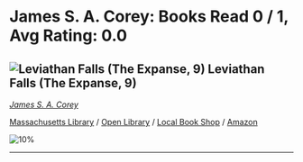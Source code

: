 # James S. A. Corey:  Books Read 0 / 1, Avg Rating: 0.0 

## ![Leviathan Falls (The Expanse, 9)](https://covers.openlibrary.org/b/isbn/978-0316332910-M.jpg) Leviathan Falls (The Expanse, 9)
*[James S. A. Corey](../authors/JamesSACorey)*

[Massachusetts Library](https://library.minlib.net/search/i=9780316332910) / [Open Library](https://openlibrary.org/isbn/9780316332910) / [Local Book Shop](https://bookshop.org/book/9780316332910) / [Amazon](https://smile.amazon.com/dp/0316332917)

![10%](https://progress-bar.dev/10) 



---
